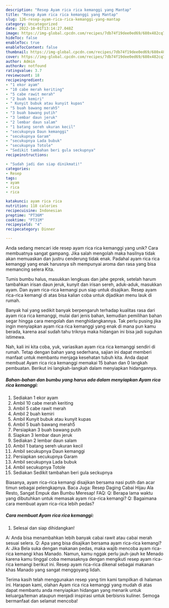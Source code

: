 ```yaml
---
description: "Resep Ayam rica rica kemanggi yang Mantap"
title: "Resep Ayam rica rica kemanggi yang Mantap"
slug: 126-resep-ayam-rica-rica-kemanggi-yang-mantap
category: Uncategorized
date: 2022-10-01T13:14:27.048Z
image: https://img-global.cpcdn.com/recipes/7db74f19dee0ed69/680x482cq70/ayam-rica-rica-kemanggi-foto-resep-utama.jpg
hideToc: false
enableToc: true
enableTocContent: false
thumbnail: https://img-global.cpcdn.com/recipes/7db74f19dee0ed69/680x482cq70/ayam-rica-rica-kemanggi-foto-resep-utama.jpg
cover: https://img-global.cpcdn.com/recipes/7db74f19dee0ed69/680x482cq70/ayam-rica-rica-kemanggi-foto-resep-utama.jpg
author: Admin
authorAv: notfound
ratingvalue: 3.7
reviewcount: 18
recipeingredient:
- "1 ekor ayam"
- "10 cabe merah keriting"
- "5 cabe rawit merah"
- "2 buah kemiri"
- " Kunyit bubuk atau kunyit kupas"
- "5 buah bawang merah5"
- "3 buah bawang putih"
- "3 lembar daun jeruk"
- "2 lembar daun salam"
- "1 batang sereh ukuran kecil"
- "secukupnya Daun kemanggi"
- "secukupnya Garam"
- "secukupnya Lada bubuk"
- "secukupnya Totole"
- "Sedikit tambahan beri gula seckupnya"
recipeinstructions:

- "Sudah jadi dan siap dinikmati!"
categories:
- Resep
tags:
- ayam
- rica
- rica

katakunci: ayam rica rica 
nutrition: 118 calories
recipecuisine: Indonesian
preptime: "PT36M"
cooktime: "PT31M"
recipeyield: "4"
recipecategory: Dinner

---
```





Anda sedang mencari ide resep ayam rica rica kemanggi yang unik? Cara membuatnya sangat gampang. Jika salah mengolah maka hasilnya tidak akan memuaskan dan justru cenderung tidak enak. Padahal ayam rica rica kemanggi yang enak harusnya sih mempunyai aroma dan rasa yang bisa memancing selera Kita.





Tumis bumbu halus, masukkan lengkuas dan jahe geprek, setelah harum tambahkan irisan daun jeruk, kunyit dan irisan sereh, aduk-aduk, masukkan ayam. Dan ayam rica-rica kemangi pun siap untuk disajikan. Resep ayam rica-rica kemangi di atas bisa kalian coba untuk dijadikan menu lauk di rumah.

Banyak hal yang sedikit banyak berpengaruh terhadap kualitas rasa dari ayam rica rica kemanggi, mulai dari jenis bahan, kemudian pemilihan bahan segar hingga cara mengolah dan menghidangkannya. Tak perlu pusing jika ingin menyiapkan ayam rica rica kemanggi yang enak di mana pun kamu berada, karena asal sudah tahu triknya maka hidangan ini bisa jadi suguhan istimewa.






Nah, kali ini kita coba, yuk, variasikan ayam rica rica kemanggi sendiri di rumah. Tetap dengan bahan yang sederhana, sajian ini dapat memberi manfaat untuk membantu menjaga kesehatan tubuh kita. Anda dapat membuat Ayam rica rica kemanggi memakai 15 bahan dan 0 langkah pembuatan. Berikut ini langkah-langkah dalam menyiapkan hidangannya.

<!--inarticleads1-->

##### Bahan-bahan dan bumbu yang harus ada dalam menyiapkan Ayam rica rica kemanggi:

1. Sediakan 1 ekor ayam
1. Ambil 10 cabe merah keriting
1. Ambil 5 cabe rawit merah
1. Ambil 2 buah kemiri
1. Ambil  Kunyit bubuk atau kunyit kupas
1. Ambil 5 buah bawang merah5
1. Persiapkan 3 buah bawang putih
1. Siapkan 3 lembar daun jeruk
1. Sediakan 2 lembar daun salam
1. Ambil 1 batang sereh ukuran kecil
1. Ambil secukupnya Daun kemanggi
1. Persiapkan secukupnya Garam
1. Ambil secukupnya Lada bubuk
1. Ambil secukupnya Totole
1. Sediakan Sedikit tambahan beri gula seckupnya


Biasanya, ayam rica-rica kemangi disajikan bersama nasi putih dan acar timun sebagai pelengkapnya. Baca Juga: Resep Daging Cabai Hijau Ala Resto, Sangat Empuk dan Bumbu Meresap! FAQ: Q: Berapa lama waktu yang dibutuhkan untuk memasak ayam rica-rica kemangi? Q: Bagaimana cara membuat ayam rica-rica lebih pedas? 

<!--inarticleads2-->

##### Cara membuat Ayam rica rica kemanggi:


1. Selesai dan siap dihidangkan!

A: Anda bisa menambahkan lebih banyak cabai rawit atau cabai merah sesuai selera. Q: Apa yang bisa disajikan bersama ayam rica-rica kemangi? A: Jika Bela suka dengan makanan pedas, maka wajib mencoba ayam rica-rica kemangi khas Manado. Namun, kamu nggak perlu jauh-jauh ke Menado karena kamu tinggal coba memasaknya dengan mengikuti resep ayam rica-rica kemangi berikut ini. Resep ayam rica-rica dikenal sebagai makanan khas Manado yang sangat menggoyang lidah. 

Terima kasih telah menggunakan resep yang tim kami tampilkan di halaman ini. Harapan kami, olahan Ayam rica rica kemanggi yang mudah di atas dapat membantu anda menyiapkan hidangan yang menarik untuk keluarga/teman ataupun menjadi inspirasi untuk berbisnis kuliner. Semoga bermanfaat dan selamat mencoba!
